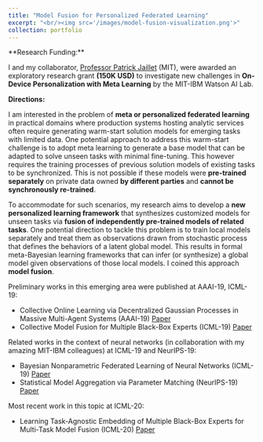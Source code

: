 ```yaml
---
title: "Model Fusion for Personalized Federated Learning"
excerpt: "<br/><img src='/images/model-fusion-visualization.png'>"
collection: portfolio
---
```


<div class=text-justify>
**Research Funding:**

I and my collaborator, [Professor Patrick Jaillet](http://web.mit.edu/jaillet/www/) (MIT), were awarded an exploratory research grant **(150K USD)** to investigate new challenges in **On-Device Personalization with Meta Learning** by the MIT-IBM Watson AI Lab.

**Directions:**

I am interested in the problem of **meta or personalized federated learning** in practical domains where production systems hosting analytic services often require generating warm-start solution models for emerging tasks with limited data. One potential approach to address this warm-start challenge is to adopt meta learning to generate a base model that can be adapted to solve unseen tasks with minimal fine-tuning. This however requires the training processes of previous solution models of existing tasks to be synchronized. This is not possible if these models were **pre-trained separately** on private data owned **by different parties** and **cannot be synchronously re-trained**.

To accommodate for such scenarios, my research aims to develop a **new personalized learning framework** that synthesizes customized models for unseen tasks via **fusion of independently pre-trained models of related tasks**. One potential direction to tackle this problem is to train local models separately and treat them as observations drawn from stochastic process that defines the behaviors of a latent global model. This results in formal meta-Bayesian learning frameworks that can infer (or synthesize) a global model given observations of those local models. I coined this approach **model fusion**.

Preliminary works in this emerging area were published at AAAI-19, ICML-19:

* Collective Online Learning via Decentralized Gaussian Processes in Massive Multi-Agent Systems (AAAI-19) [Paper](https://htnghia87.github.io/publication/aaai19)
* Collective Model Fusion for Multiple Black-Box Experts (ICML-19) [Paper](https://htnghia87.github.io/publication/icml19a)

Related works in the context of neural networks (in collaboration with my amazing MIT-IBM colleagues) at ICML-19 and NeurIPS-19:

* Bayesian Nonparametric Federated Learning of Neural Networks (ICML-19) [Paper](https://htnghia87.github.io/publication/icml19b)
* Statistical Model Aggregation via Parameter Matching (NeurIPS-19) [Paper](https://htnghia87.github.io/publication/neurips19)

Most recent work in this topic at ICML-20:

* Learning Task-Agnostic Embedding of Multiple Black-Box Experts for Multi-Task Model Fusion (ICML-20) [Paper](https://htnghia87.github.io/publication/icml20)
</div>

